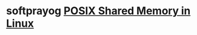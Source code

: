 # softprayog [POSIX Shared Memory in Linux](https://www.softprayog.in/programming/interprocess-communication-using-posix-shared-memory-in-linux)

